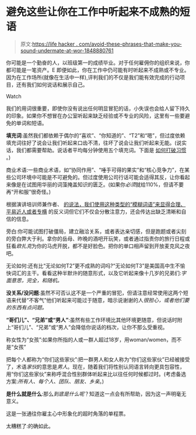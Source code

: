 # 避免这些让你在工作中听起来不成熟的短语

> 原文:[https://life hacker . com/avoid-these-phrases-that-make-you-sound-undermate-at-wor-1848880761](https://lifehacker.com/avoid-these-phrases-that-make-you-sound-immature-at-wor-1848880761)

你可能是一个勤奋的人，以班级第一的成绩毕业。对于任何雇佣你的组织来说，你都可能是一笔资产。E 即便如此，你在工作中仍可能有时听起来不成熟或不专业。因为在工作场所(就像在生活中一样),评判我们的不仅是我们能有效完成的行动项目，还有我们如何说话和展示自己。

Watch

我们的用词很重要，即使你没有说出任何明显冒犯的话，小失误也会给人留下持久的印象。如果你不想冒在办公室听起来缺乏经验或不专业的风险，这里有一些要避免的单词和短语。

**填充词**:虽然我们都依赖于偶尔的“喜欢”、“你知道的”、“T2”和“嗯”，但过度依赖填充词往好了说会让我们听起来口齿不清，往坏了说会让我们听起来无能。(说实话，我们都需要帮助。说话者平均每分钟使用五个填充词。下面是 [如何打破习惯](https://lifehacker.com/how-to-stop-saying-like-and-other-distracting-filler-w-1848715699) 。)

商业术语:一些商业术语，如“协同作用”、“唾手可得的果实”和“核心竞争力”，在某些公司环境中可能是不可避免的。但过度使用公司行话可能会适得其反，让你看起来像是在试图用华丽的词藻掩盖知识的匮乏。(如果你*必须*就给110%，但请不要再“开和服”很奇怪。)

根据演讲培训师兼作者、 [的说法，我们使用这种类型的“模糊词语”来显得合理、平易近人或者专横](https://www.cnbc.com/2022/02/14/avoid-these-words-and-phrases-that-make-you-sound-immature-says-speech-expert.html) 的反义词但它们不仅会分散注意力，还会传达出缺乏清晰和自信的信息。

旁白:你可能试图打破僵局，建立融洽关系，或者表达亲切感，但是跑题或者尖刻的旁白弊大于利。拿你的岳母、昨晚的酒吧开玩笑，或者通过指责你的旅行日程或狂看*欧扎克*为你的马虎开脱，都不是好脸色。把你的单口相声留到开放麦克风之夜吧。

无论如何:还有比“无论如何T2”更不成熟的词吗?“无论如何T3”是美国高中生不愉快词汇的主干。看看这种半默许的随意形式，以及它听起来像十几岁的兄弟们:*字面意思，完全，*和*随机。*

**没关系/没问题**:虽然不可否认这不是一个严重的冒犯，但请注意经常使用这两个短语来代替“不客气”他们听起来可能过于随意，暗示说谢谢的人*很担心，或者他们要的东西有点问题。*

**“哥们儿”、“兄弟”或“男人”**:虽然有些工作环境比其他环境更随意，但说话时附上“哥们儿”、“兄弟”或“男人”会降低你说话的档次，让你不那么受重视。

称女性为“女孩”:如果你所指的人或一群人超过18岁，用woman/women，而不是“女孩”

把每个人都称为“你们这些家伙”:把一群男人和女人称为“你们这些家伙”已经被接受了，术语*家伙*的意思是*男人*。现在，随着我们将性别认同语言转向更具包容性，用“你们这些家伙”来称呼混合性别群体听起来比以往任何时候都过时。(考虑备选方案:*所有人、每个人、团队、朋友、乡亲*。)

**是什么就是什么**:那么*到底是什么呢*？知道这一点会有所帮助，因为这一声明毫无意义。

这是一张通往你雇主心中形象化的超时角落的单程票。

太糟糕了:的确如此。